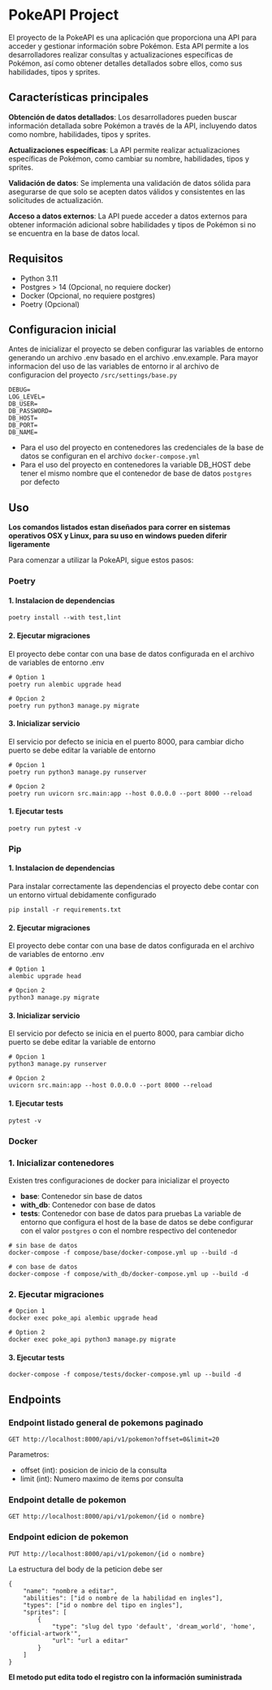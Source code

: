 # PokeAPI Project

El proyecto de la PokeAPI es una aplicación que proporciona una API para acceder y gestionar información sobre Pokémon. Esta API permite a los desarrolladores realizar consultas y actualizaciones específicas de Pokémon, así como obtener detalles detallados sobre ellos, como sus habilidades, tipos y sprites.

## Características principales

**Obtención de datos detallados**: Los desarrolladores pueden buscar información detallada sobre Pokémon a través de la API, incluyendo datos como nombre, habilidades, tipos y sprites.

**Actualizaciones específicas**: La API permite realizar actualizaciones específicas de Pokémon, como cambiar su nombre, habilidades, tipos y sprites.

**Validación de datos**: Se implementa una validación de datos sólida para asegurarse de que solo se acepten datos válidos y consistentes en las solicitudes de actualización.

**Acceso a datos externos**: La API puede acceder a datos externos para obtener información adicional sobre habilidades y tipos de Pokémon si no se encuentra en la base de datos local.

## Requisitos

* Python 3.11
* Postgres > 14 (Opcional, no requiere docker)
* Docker (Opcional, no requiere postgres)
* Poetry (Opcional)

## Configuracion inicial

Antes de inicializar el proyecto se deben configurar las variables de entorno generando un archivo .env basado en el archivo .env.example. Para mayor informacion del uso de las variables de entorno ir al archivo de configuracion del proyecto
`/src/settings/base.py`

```
DEBUG=
LOG_LEVEL=
DB_USER=
DB_PASSWORD=
DB_HOST=
DB_PORT=
DB_NAME=
```
* Para el uso del proyecto en contenedores las credenciales de la base de datos se configuran en el archivo `docker-compose.yml`
* Para el uso del proyecto en contenedores la variable DB_HOST debe tener el mismo nombre que el contenedor de base de datos `postgres` por defecto

## Uso

**Los comandos listados estan diseñados para correr en sistemas operativos OSX y Linux, para su uso en windows pueden diferir ligeramente**

Para comenzar a utilizar la PokeAPI, sigue estos pasos:

### Poetry

#### 1. Instalacion de dependencias
```
poetry install --with test,lint
```
#### 2. Ejecutar migraciones
El proyecto debe contar con una base de datos configurada en el archivo de variables de entorno .env
```
# Option 1
poetry run alembic upgrade head

# Opcion 2
poetry run python3 manage.py migrate
```
#### 3. Inicializar servicio
El servicio por defecto se inicia en el puerto 8000, para cambiar dicho puerto se debe editar la variable de entorno
```
# Opcion 1
poetry run python3 manage.py runserver

# Opcion 2
poetry run uvicorn src.main:app --host 0.0.0.0 --port 8000 --reload
```
#### 1. Ejecutar tests
```
poetry run pytest -v
```

### Pip

#### 1. Instalacion de dependencias
Para instalar correctamente las dependencias el proyecto debe contar con un entorno virtual debidamente configurado
```
pip install -r requirements.txt
```
#### 2. Ejecutar migraciones
El proyecto debe contar con una base de datos configurada en el archivo de variables de entorno .env
```
# Option 1
alembic upgrade head

# Opcion 2
python3 manage.py migrate
```
#### 3. Inicializar servicio
El servicio por defecto se inicia en el puerto 8000, para cambiar dicho puerto se debe editar la variable de entorno
```
# Opcion 1
python3 manage.py runserver

# Opcion 2
uvicorn src.main:app --host 0.0.0.0 --port 8000 --reload
```
#### 1. Ejecutar tests
```
pytest -v
```

### Docker

### 1. Inicializar contenedores
Existen tres configuraciones de docker para inicializar el proyecto
* **base**: Contenedor sin base de datos
* **with_db**: Contenedor con base de datos
* **tests**: Contenedor con base de datos para pruebas
La variable de entorno que configura el host de la base de datos se debe configurar con el valor `postgres` o con el nombre respectivo del contenedor
```
# sin base de datos
docker-compose -f compose/base/docker-compose.yml up --build -d

# con base de datos
docker-compose -f compose/with_db/docker-compose.yml up --build -d
```

### 2. Ejecutar migraciones
```
# Opcion 1
docker exec poke_api alembic upgrade head

# Option 2
docker exec poke_api python3 manage.py migrate
```

#### 3. Ejecutar tests
```
docker-compose -f compose/tests/docker-compose.yml up --build -d
```

## Endpoints

### Endpoint listado general de pokemons paginado
```
GET http://localhost:8000/api/v1/pokemon?offset=0&limit=20
```
Parametros:
* offset (int): posicion de inicio de la consulta
* limit (int): Numero maximo de items por consulta

### Endpoint detalle de pokemon
```
GET http://localhost:8000/api/v1/pokemon/{id o nombre}
```

### Endpoint edicion de pokemon
```
PUT http://localhost:8000/api/v1/pokemon/{id o nombre}
```

La estructura del body de la peticion debe ser
```
{
    "name": "nombre a editar",
    "abilities": ["id o nombre de la habilidad en ingles"],
    "types": ["id o nombre del tipo en ingles"],
    "sprites": [
        {
            "type": "slug del typo 'default', 'dream_world', 'home', 'official-artwork'",
            "url": "url a editar"
        }
    ]
}
```
**El metodo put edita todo el registro con la información suministrada**